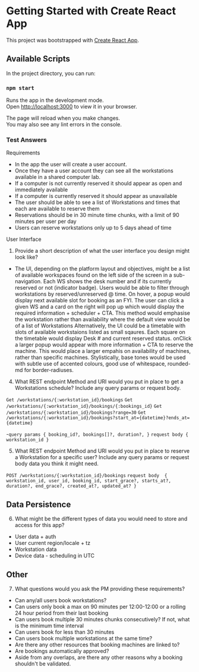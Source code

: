 # Getting Started with Create React App

This project was bootstrapped with [Create React App](https://github.com/facebook/create-react-app).

## Available Scripts

In the project directory, you can run:

### `npm start`

Runs the app in the development mode.\
Open [http://localhost:3000](http://localhost:3000) to view it in your browser.

The page will reload when you make changes.\
You may also see any lint errors in the console.


### Test Answers


Requirements 
- In the app the user will create a user account.
- Once they have a user account they can see all the workstations available in a shared computer lab.
- If a computer is not currently reserved it should appear as open and immediately available
- If a computer is currently reserved it should appear as unavailable
- The user should be able to see a list of Workstations and times that each are available to reserve them
- Reservations should be in 30 minute time chunks, with a limit of 90 minutes per user per day
- Users can reserve workstations only up to 5 days ahead of time

User Interface
1. Provide a short description of what the user interface you design might look like?

  - The UI, depending on the platform layout and objectives, might be a list of available workspaces
  found on the left side of the screen in a sub-navigation. Each WS shows the desk number and if its currently reserved or not (indicator badge).
  Users would be able to filter through workstations by reserved/unreserved @ time.
  On hover, a popup would display next available slot for booking as an FYI.
  The user can click a given WS and a card on the right will pop up which would display the required information + scheduler + CTA.
  This method would emphasise the workstation rather than availability where the default view would be of a list of Workstations
  Alternatively, the UI could be a timetable with slots of available workstaions listed as small sqaures.
  Each square on the timetable would display Desk # and current reserved status.
  onClick a larger popup would appear with more information + CTA to reserve the machine.
  This would place a larger empahis on availability of machines, rather than specific machines.
  Stylistically, base tones would be used with subtle use of accented colours, good use of whitespace, rounded-md for border-radiuses. 

4. What REST endpoint Method and URI would you put in place to get a Workstations schedule? Include any query params or request body.

  ```Get /workstations/{:workstation_id}/bookings```
  ```Get /workstations/{:workstation_id}/bookings/{:bookings_id}```
  ```Get /workstations/{:workstation_id}/bookings?range=30```
  ```Get /workstations/{:workstation_id}/bookings?start_at={datetime}?ends_at={datetime}```

-```query params {
    booking_id?,
    bookings[]?,
    duration?,
  }```
 ``request body {
    workstation_id
}``

  5. What REST endpoint Method and URI would you put in place to reserve a Workstation for a specific user? Include any query params or request body data you think it might need.
  
  ```POST /workstations/{:workstation_id}/bookings```
   ``request body  {
    workstation_id,
    user_id,
    booking_id,
    start_grace?,
    starts_at?,
    duration?,
    end_grace?,
    created_at?,
    updated_at?
  }``

## Data Persistence
6. What might be the different types of data you would need to store and access for this app?

  - User data + auth
  - User current region/locale + tz
  - Workstation data
   -  Device data
    - scheduling in UTC

## Other
7. What questions would you ask the PM providing these requirements?
  - Can any/all users book workstations?
  - Can users only book a max on 90 minutes per 12:00-12:00 or a rolling 24 hour period from their last booking
  - Can users book multiple 30 minutes chunks consecutively? If not, what is the minimum time interval
  - Can users book for less than 30 minutes
  - Can users book multiple workstations at the same time?
  - Are there any other resources that booking machines are linked to?
  - Are bookings automatically approved?
  - Aside from any overlaps, are there any other reasons why a booking shouldn't be validated.
  